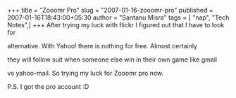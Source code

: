 +++
title = "Zooomr Pro"
slug = "2007-01-16-zooomr-pro"
published = 2007-01-16T18:43:00+05:30
author = "Santanu Misra"
tags = [ "nap", "Tech Notes",]
+++
After trying my luck with flickr I figured out that I have to look for
alternative. With Yahoo! there is nothing for free. Almost certainly
they will follow suit when someone else win in their own game like gmail
vs yahoo-mail. So trying my luck for Zooomr pro now.  

P.S. I got the pro account :D
